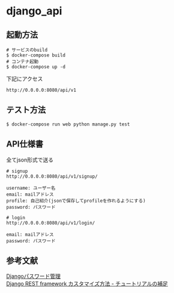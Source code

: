 # django_api


##  起動方法

```
# サービスのbuild
$ docker-compose build
# コンテナ起動
$ docker-compose up -d
```

下記にアクセス

```
http://0.0.0.0:8080/api/v1
```

## テスト方法

```
$ docker-compose run web python manage.py test
```

## API仕様書

全てjson形式で送る

```
# signup
http://0.0.0.0:8080/api/v1/signup/

username: ユーザー名
email: mailアドレス
profile: 自己紹介(jsonで保存してprofileを作れるようにする)
password: パスワード 
```

```
# login
http://0.0.0.0:8080/api/v1/login/

email: mailアドレス
password: パスワード
```

## 参考文献
[Djangoパスワード管理](https://code.i-harness.com/ja/docs/django~2.0/topics/auth/passwords)  
[Django REST framework カスタマイズ方法 - チュートリアルの補足](https://qiita.com/okoppe8/items/c58bb3faaf26c9e2f27f)
